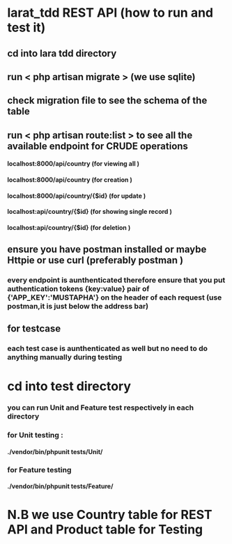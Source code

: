 # larat_tdd REST API (how to run and test it)
  ## cd into lara tdd directory
  ## run < php artisan migrate > (we use sqlite)
  ## check migration file to see the schema of the table
  ## run < php artisan route:list > to see all the available endpoint for CRUDE operations
  #### localhost:8000/api/country (for viewing all <GET>) 
  #### localhost:8000/api/country  (for creation <POST>)
  #### localhost:8000/api/country/{$id} (for update <PUT OR PATCH>) 
  #### localhost:api/country/{$id} (for showing single record <GET>)
  #### localhost:api/country/{$id}  (for deletion <DELETE>)
 ## ensure you have postman installed or maybe Httpie or use curl (preferably postman <GUI>)
  ### every endpoint is aunthenticated therefore ensure that you put authentication tokens {key:value} pair of {'APP_KEY':'MUSTAPHA'} on the header of each request (use postman,it is just below the address bar)
    

## for testcase
### each test case is aunthenticated as well but no need to do anything manually during testing
# cd into test directory
### you can run Unit and Feature test respectively in each directory
### for Unit testing :
#### ./vendor/bin/phpunit tests/Unit/<testFile>
### for Feature testing
#### ./vendor/bin/phpunit tests/Feature/<testFile>

# N.B we use Country table for REST API and Product table for Testing 
